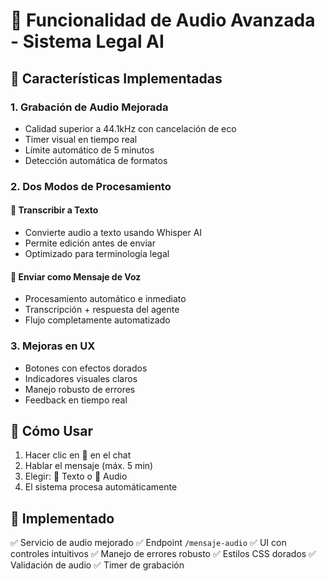# 🎤 Funcionalidad de Audio Avanzada - Sistema Legal AI

## 🚀 Características Implementadas

### **1. Grabación de Audio Mejorada**
- Calidad superior a 44.1kHz con cancelación de eco
- Timer visual en tiempo real
- Límite automático de 5 minutos
- Detección automática de formatos

### **2. Dos Modos de Procesamiento**

#### 📝 Transcribir a Texto
- Convierte audio a texto usando Whisper AI
- Permite edición antes de enviar
- Optimizado para terminología legal

#### 🎵 Enviar como Mensaje de Voz
- Procesamiento automático e inmediato
- Transcripción + respuesta del agente
- Flujo completamente automatizado

### **3. Mejoras en UX**
- Botones con efectos dorados
- Indicadores visuales claros
- Manejo robusto de errores
- Feedback en tiempo real

## 🎯 Cómo Usar

1. Hacer clic en 🎤 en el chat
2. Hablar el mensaje (máx. 5 min)
3. Elegir: 📝 Texto o 🎵 Audio
4. El sistema procesa automáticamente

## 🔧 Implementado

✅ Servicio de audio mejorado
✅ Endpoint `/mensaje-audio` 
✅ UI con controles intuitivos
✅ Manejo de errores robusto
✅ Estilos CSS dorados
✅ Validación de audio
✅ Timer de grabación 